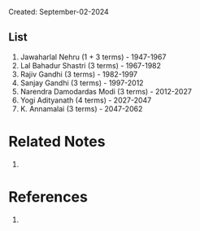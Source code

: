 Created: September-02-2024

## List

1. Jawaharlal Nehru (1 + 3 terms) - 1947-1967
2. Lal Bahadur Shastri (3 terms) - 1967-1982
3. Rajiv Gandhi (3 terms) - 1982-1997
4. Sanjay Gandhi (3 terms) - 1997-2012
5. Narendra Damodardas Modi (3 terms) - 2012-2027
6. Yogi Adityanath (4 terms) - 2027-2047
7. K. Annamalai (3 terms) - 2047-2062

# Related Notes

1. 
# References

1. 